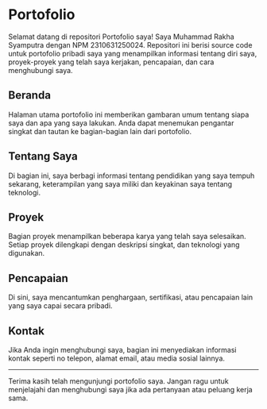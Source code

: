# Portofolio

Selamat datang di repositori Portofolio saya! Saya Muhammad Rakha Syamputra dengan NPM 2310631250024. Repositori ini berisi source code untuk portofolio pribadi saya yang menampilkan informasi tentang diri saya, proyek-proyek yang telah saya kerjakan, pencapaian, dan cara menghubungi saya.

## Beranda

Halaman utama portofolio ini memberikan gambaran umum tentang siapa saya dan apa yang saya lakukan. Anda dapat menemukan pengantar singkat dan tautan ke bagian-bagian lain dari portofolio.

## Tentang Saya

Di bagian ini, saya berbagi informasi tentang pendidikan yang saya tempuh sekarang, keterampilan yang saya miliki dan keyakinan saya tentang teknologi.
## Proyek

Bagian proyek menampilkan beberapa karya yang telah saya selesaikan. Setiap proyek dilengkapi dengan deskripsi singkat, dan teknologi yang digunakan.

## Pencapaian

Di sini, saya mencantumkan penghargaan, sertifikasi, atau pencapaian lain yang saya capai secara pribadi.

## Kontak

Jika Anda ingin menghubungi saya, bagian ini menyediakan informasi kontak seperti no telepon, alamat email, atau media sosial lainnya.

---

Terima kasih telah mengunjungi portofolio saya. Jangan ragu untuk menjelajahi dan menghubungi saya jika ada pertanyaan atau peluang kerja sama.

